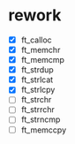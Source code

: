 # rework
- [X] ft_calloc
- [X] ft_memchr
- [X] ft_memcmp
- [X] ft_strdup
- [X] ft_strlcat
- [X] ft_strlcpy
- [ ] ft_strchr
- [ ] ft_strrchr
- [ ] ft_strncmp
- [ ] ft_memccpy
